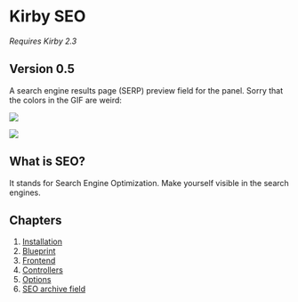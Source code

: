 # Kirby SEO

*Requires Kirby 2.3*

## Version 0.5

A search engine results page (SERP) preview field for the panel. Sorry that the colors in the GIF are weird:

![](https://raw.githubusercontent.com/jenstornell/kirby-seo/master/preview4.gif)

![](https://raw.githubusercontent.com/jenstornell/kirby-seo/master/archive.gif)

## What is SEO?

It stands for Search Engine Optimization. Make yourself visible in the search engines.

## Chapters

1. [Installation](https://github.com/jenstornell/kirby-seo/blob/master/docs/INSTALL.md)
1. [Blueprint](https://github.com/jenstornell/kirby-seo/blob/master/docs/BLUEPRINT.md)
1. [Frontend](https://github.com/jenstornell/kirby-seo/blob/master/docs/FRONTEND.md)
1. [Controllers](https://github.com/jenstornell/kirby-seo/blob/master/docs/CONTROLLERS.md)
1. [Options](https://github.com/jenstornell/kirby-seo/blob/master/docs/OPTIONS.md)
1. [SEO archive field](https://github.com/jenstornell/kirby-seo/blob/master/docs/ARCHIVE.md)
